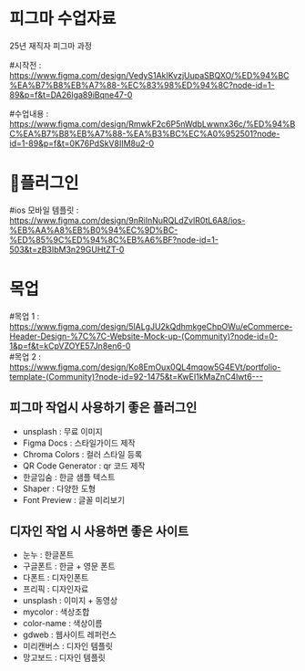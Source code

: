# 피그마 수업자료
25년 재직자 피그마 과정

#시작전 : <a href="https://www.figma.com/design/VedyS1AkIKvzjUupaSBQXO/%ED%94%BC%EA%B7%B8%EB%A7%88-%EC%83%98%ED%94%8C?node-id=1-89&p=f&t=DA26lga89iBqne47-0" target="_blank">https://www.figma.com/design/VedyS1AkIKvzjUupaSBQXO/%ED%94%BC%EA%B7%B8%EB%A7%88-%EC%83%98%ED%94%8C?node-id=1-89&p=f&t=DA26lga89iBqne47-0</a>

#수업내용 : <a href="https://www.figma.com/design/RmwkF2c6P5nWdbLwwnx36c/%ED%94%BC%EA%B7%B8%EB%A7%88-%EA%B3%BC%EC%A0%952501?node-id=1-89&p=f&t=0K76PdSkV8IIM8u2-0" target="_blank">https://www.figma.com/design/RmwkF2c6P5nWdbLwwnx36c/%ED%94%BC%EA%B7%B8%EB%A7%88-%EA%B3%BC%EC%A0%952501?node-id=1-89&p=f&t=0K76PdSkV8IIM8u2-0</a>

# 🌹플러그인
#ios 모바일 템플릿 : https://www.figma.com/design/9nRiInNuRQLdZvlR0tL6A8/ios-%EB%AA%A8%EB%B0%94%EC%9D%BC-%ED%85%9C%ED%94%8C%EB%A6%BF?node-id=1-503&t=zB3IbM3n29GUHtZT-0

# 목업
#목업 1 : https://www.figma.com/design/5lALgJU2kQdhmkgeChpOWu/eCommerce-Header-Design-%7C%7C-Website-Mock-up-(Community)?node-id=0-1&p=f&t=kCpVZOYE57Jn8en6-0 <br />
#목업 2 : https://www.figma.com/design/Ko8EmOux0QL4mqow5G4EVt/portfolio-template-(Community)?node-id=92-1475&t=KwEI1kMaZnC4lwt6---
 
## 피그마 작업시 사용하기 좋은 플러그인
- unsplash : 무료 이미지
- Figma Docs : 스타일가이드 제작
- Chroma Colors : 컬러 스타일 등록
- QR Code Generator : qr 코드 제작
- 한글입숨 : 한글 샘플 텍스트 
- Shaper : 다양한 도형
- Font Preview : 글꼴 미리보기

## 디자인 작업 시 사용하면 좋은 사이트
- 눈누 : 한글폰트
- 구글폰트 : 한글 + 영문 폰트
- 다폰트 : 디자인폰트
- 프리픽 : 디자인자료
- unsplash : 이미지 + 동영상
- mycolor : 색상조합
- color-name : 색상이름
- gdweb : 웹사이트 레퍼런스
- 미리캔버스 : 디자인 템플릿
- 망고보드 : 디자인 템플릿
  
